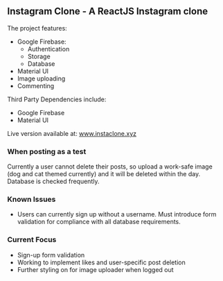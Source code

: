## Instagram Clone - A ReactJS Instagram clone

The project features:

- Google Firebase:
  - Authentication
  - Storage
  - Database
- Material UI
- Image uploading
- Commenting

Third Party Dependencies include: 
- Google Firebase
- Material UI

Live version available at: www.instaclone.xyz

### When posting as a test
  
Currently a user cannot delete their posts, so upload a work-safe image (dog and cat themed currently) and it will be deleted within the day. Database is checked frequently.

### Known Issues

- Users can currently sign up without a username. Must introduce form validation for compliance with all database requirements.

### Current Focus
- Sign-up form validation
- Working to implement likes and user-specific post deletion
- Further styling on for image uploader when logged out
